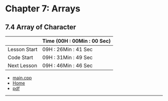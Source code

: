 # Chapter 7: Arrays
## 7.4 Array of Character

||Time (00H : 00Min : 00 Sec)|
|-|-|
 |Lesson Start           | 09H : 26Min : 41 Sec |  
 |Code Start             | 09H : 31Min : 49 Sec |  
 |Next Lesson            | 09H : 46Min : 46 Sec | 
* [main.cpp](./main.cpp)
* [Home](/README.md)
* [pdf](./7.4-array-of-character.pdf)

---
